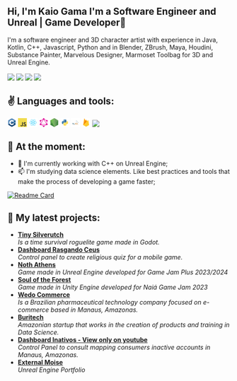 ## Hi, I'm Kaio Gama I'm a Software Engineer and Unreal | Game Developer👋

<div>
I'm a software engineer and 3D character artist with experience in Java, Kotlin, C++, Javascript, Python and in Blender, ZBrush, Maya, Houdini, Substance Painter, Marvelous Designer, Marmoset Toolbag for 3D and Unreal Engine.
</div>
</br>
<div>
<a href="https://www.youtube.com/@kaioeduardo3967" target="_blank"><img src="https://img.shields.io/badge/YouTube-FF0000?style=for-the-badge&logo=youtube&logoColor=white" target="_blank"></a>
<a href="https://www.instagram.com/kaiogama18/" target="_blank"><img src="https://img.shields.io/badge/-Instagram-%23E4405F?style=for-the-badge&logo=instagram&logoColor=white" target="_blank"></a>
<a href = "https://twitter.com/kaioedu18"><img src="https://img.shields.io/badge/Twitter-1DA1F2?style=for-the-badge&logo=twitter&logoColor=white" target="_blank"></a>
<a href="https://www.linkedin.com/in/kaiogama/" target="_blank"><img src="https://img.shields.io/badge/-LinkedIn-%230077B5?style=for-the-badge&logo=linkedin&logoColor=white" target="_blank"></a>   
   
   <!-- 
<a href="https://www.twitch.tv/kaio_edu18" target="_blank"><img src="https://img.shields.io/badge/Twitch-9146FF?style=for-the-badge&logo=twitch&logoColor=white" target="_blank"></a>

<a href="https://medium.com/@kaioeduardoescar" target="_blank"><img src="https://img.shields.io/badge/medium-%2312100E.svg?&style=for-the-badge&logo=medium&logoColor=white" target="_blank"></a>   
</div>
-->

## ✌️ Languages and tools:
<code><img height="20" src="https://raw.githubusercontent.com/github/explore/80688e429a7d4ef2fca1e82350fe8e3517d3494d/topics/cpp/cpp.png"></code>
<code><img height="20" src="https://raw.githubusercontent.com/github/explore/80688e429a7d4ef2fca1e82350fe8e3517d3494d/topics/javascript/javascript.png"></code>
<code><img height="20" src="https://raw.githubusercontent.com/github/explore/80688e429a7d4ef2fca1e82350fe8e3517d3494d/topics/react/react.png"></code>
<code><img height="20" src="https://raw.githubusercontent.com/github/explore/5c058a388828bb5fde0bcafd4bc867b5bb3f26f3/topics/graphql/graphql.png"></code>
<code><img height="20" src="https://raw.githubusercontent.com/github/explore/80688e429a7d4ef2fca1e82350fe8e3517d3494d/topics/nodejs/nodejs.png"></code>
<code><img height="20" src="https://raw.githubusercontent.com/github/explore/80688e429a7d4ef2fca1e82350fe8e3517d3494d/topics/python/python.png"></code>
<code><img height="20" src="https://raw.githubusercontent.com/github/explore/80688e429a7d4ef2fca1e82350fe8e3517d3494d/topics/mysql/mysql.png"></code>
<code><img height="20" src="https://raw.githubusercontent.com/github/explore/80688e429a7d4ef2fca1e82350fe8e3517d3494d/topics/firebase/firebase.png"></code>
<code><img height="20" src="https://img.shields.io/badge/Kotlin-7F52FF?style=for-the-badge&logo=Kotlin&logoColor=white"></code>

<!-- 
## 🤜 Available for:
- Game Developer C/C++
- Front-End Develop
- Mobile Develop
-->
   
## 💬 At the moment:
- 🌱 I'm currently working with C++ on Unreal Engine;
- 📫 I'm studying data science elements. Like best practices and tools that make the process of developing a game faster;
<!-- - 🤔 Creating character and props using Blender to test in the game "Inner Silence"; -->
[![Readme Card](https://github-readme-stats.vercel.app/api/pin/?username=kaiogama18&repo=NorthAthensTheGame)](https://github.com/kaiogama18/NorthAthensTheGame)
## 🦾 My latest projects:
<!-- <a href="https://boredcatstudio.itch.io/north-athens"><img src="https://github.com/North-Team-Studios/SocialMedia/blob/main/Banner/banner_github.png">-->
<ul>
    <li><a href="https://kaio-edu18.itch.io/tiny-silverutch"><b> Tiny Silverutch </b></a><br/><i>Is a time survival roguelite game made in Godot.</i></li>
   <li><a href="https://rasgando-ceus-quiz.admin.oke.luby.me"><b> Dashboard Rasgando Ceus </b></a><br/><i>Control panel to create religious quiz for a mobile game.</i></li>
   <li><a href="https://boredcatstudio.itch.io/north-athens"><b> Noth Athens </b></a><br/><i>Game made in Unreal Engine developed for Game Jam Plus 2023/2024</i></li>
   <li><a href="https://tupan-team.itch.io/soul-of-the-forest"><b> Soul of the Forest </b></a><br/><i>Game made in Unity Engine developed for Naiá Game Jam 2023</i></li>

   <li><a href="https://wedo-commerce-lprs.vercel.app/"><b> Wedo Commerce </b></a><br/><i>Is a Brazilian pharmaceutical technology company focused on e-commerce based in Manaus, Amazonas.</i></li>
    <li><a href="http://buritech.netlify.app"><b> Buritech </b></a><br/><i>Amazonian startup that works in the creation of products and training in Data Science.</i></li>
     <li><a href="https://www.youtube.com/watch?v=K8Wn1fHrPpo"><b> Dashboard Inativos - View only on youtube </b></a><br/><i>Control Panel to consult mapping consumers inactive accounts in Manaus, Amazonas.</i></li>
   <li><a href="https://www.youtube.com/watch?v=zHtat8a4QBk"><b> External Moise </b></a><br/><i>Unreal Engine Portfolio</i></li>
</ul>



<!-- 
## Website Hosting on Heroku
- https://webapp-rhmobi.herokuapp.com 
- https://site-grupo-hunt.herokuapp.com 
- https://dashboard-inativos.herokuapp.com 
- https://100daysofgatsby88007.gtsb.io/
-->
